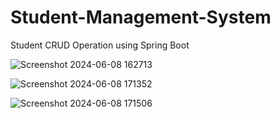 # Student-Management-System
Student CRUD Operation using Spring Boot

![Screenshot 2024-06-08 162713](https://github.com/sangeethagithubs/Student-Management-System/assets/137398167/e1dc4c85-b7c8-4b83-a1bd-b266dec0aa41)

![Screenshot 2024-06-08 171352](https://github.com/sangeethagithubs/Student-Management-System/assets/137398167/3f4c6270-128a-4c9d-9916-591ffcc7a261)

![Screenshot 2024-06-08 171506](https://github.com/sangeethagithubs/Student-Management-System/assets/137398167/30e55282-50c1-46f2-a73c-f5ec9435ab78)













